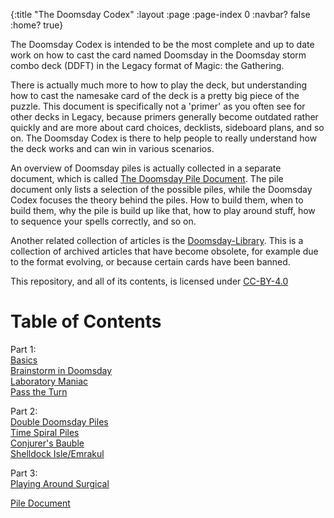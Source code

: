 {:title "The Doomsday Codex"
 :layout :page
 :page-index 0
 :navbar? false
 :home? true}

The Doomsday Codex is intended to be the most complete and up to date work on how to 
cast the card named Doomsday in the Doomsday storm combo deck (DDFT) in the Legacy format of 
Magic: the Gathering.

There is actually much more to how to play the deck, but understanding how to cast the namesake 
card of the deck is a pretty big piece of the puzzle. This document is specifically not a 'primer' as 
you often see for other decks in Legacy, because primers generally become outdated 
rather quickly and are more about card choices, decklists, sideboard plans, and so 
on. The Doomsday Codex is there to help people to really understand how the deck 
works and can win in various scenarios.

An overview of Doomsday piles is actually collected in a separate document, which is 
called [The Doomsday Pile Document](/pages-output/pile-doc). The pile 
document only lists a selection of the possible piles, while the Doomsday Codex 
focuses the theory behind the piles. How to build them, when to build them, why the 
pile is build up like that, how to play around stuff, how to sequence your spells 
correctly, and so on.

Another related collection of articles is the 
[Doomsday-Library](https://github.com/Bennotsi-MTG/Doomsday-Library). This is a 
collection of archived articles that have become obsolete, for example due to the 
format evolving, or because certain cards have been banned.

This repository, and all of its contents, is licensed under [CC-BY-4.0](https://creativecommons.org/licenses/by/4.0/)

# Table of Contents

Part 1:  
[Basics](/pages-output/basics)  
[Brainstorm in Doomsday](/pages-output/brainstorm)  
[Laboratory Maniac](/pages-output/laboratory-maniac)  
[Pass the Turn](/pages-output/pass-the-turn) 

Part 2:  
[Double Doomsday Piles](/pages-output/double-doomsday)   
[Time Spiral Piles](/pages-output/doosmday-timespiral)    
[Conjurer's Bauble](/pages-output/cb-piles)  
[Shelldock Isle/Emrakul](/pages-output/shelldock-emrakul)  

Part 3:  
[Playing Around Surgical](/pages-output/surgical)  

[Pile Document](/pages-output/pile-doc)
